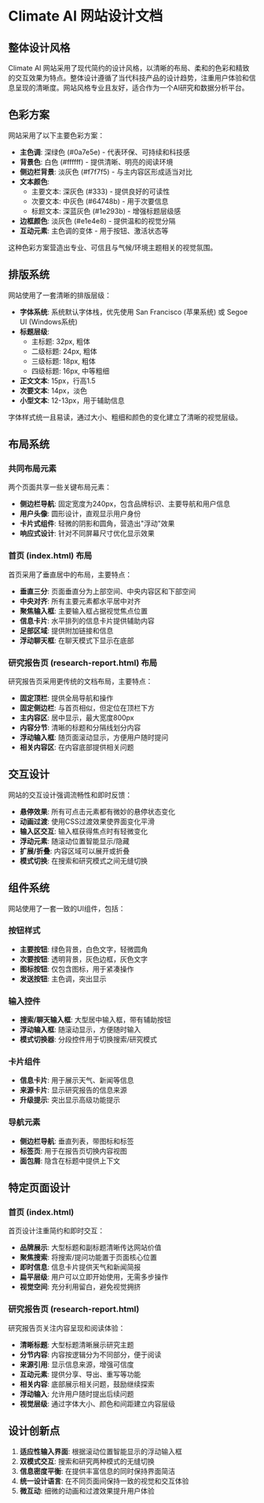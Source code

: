 # Climate AI 网站设计文档

## 整体设计风格

Climate AI 网站采用了现代简约的设计风格，以清晰的布局、柔和的色彩和精致的交互效果为特点。整体设计遵循了当代科技产品的设计趋势，注重用户体验和信息呈现的清晰度。网站风格专业且友好，适合作为一个AI研究和数据分析平台。

## 色彩方案

网站采用了以下主要色彩方案：

- **主色调**: 深绿色 (#0a7e5e) - 代表环保、可持续和科技感
- **背景色**: 白色 (#ffffff) - 提供清晰、明亮的阅读环境
- **侧边栏背景**: 淡灰色 (#f7f7f5) - 与主内容区形成适当对比
- **文本颜色**:
  - 主要文本: 深灰色 (#333) - 提供良好的可读性
  - 次要文本: 中灰色 (#64748b) - 用于次要信息
  - 标题文本: 深蓝灰色 (#1e293b) - 增强标题层级感
- **边框颜色**: 淡灰色 (#e1e4e8) - 提供温和的视觉分隔
- **互动元素**: 主色调的变体 - 用于按钮、激活状态等

这种色彩方案营造出专业、可信且与气候/环境主题相关的视觉氛围。

## 排版系统

网站使用了一套清晰的排版层级：

- **字体系统**: 系统默认字体栈，优先使用 San Francisco (苹果系统) 或 Segoe UI (Windows系统)
- **标题层级**:
  - 主标题: 32px, 粗体
  - 二级标题: 24px, 粗体
  - 三级标题: 18px, 粗体
  - 四级标题: 16px, 中等粗细
- **正文文本**: 15px，行高1.5
- **次要文本**: 14px，淡色
- **小型文本**: 12-13px，用于辅助信息

字体样式统一且易读，通过大小、粗细和颜色的变化建立了清晰的视觉层级。

## 布局系统

### 共同布局元素

两个页面共享一些关键布局元素：

- **侧边栏导航**: 固定宽度为240px，包含品牌标识、主要导航和用户信息
- **用户头像**: 圆形设计，直观显示用户身份
- **卡片式组件**: 轻微的阴影和圆角，营造出"浮动"效果
- **响应式设计**: 针对不同屏幕尺寸优化显示效果

### 首页 (index.html) 布局

首页采用了垂直居中的布局，主要特点：

- **垂直三分**: 页面垂直分为上部空间、中央内容区和下部空间
- **中央对齐**: 所有主要元素都水平居中对齐
- **聚焦输入框**: 主要输入框占据视觉焦点位置
- **信息卡片**: 水平排列的信息卡片提供辅助内容
- **足部区域**: 提供附加链接和信息
- **浮动聊天框**: 在聊天模式下显示在底部

### 研究报告页 (research-report.html) 布局

研究报告页采用更传统的文档布局，主要特点：

- **固定顶栏**: 提供全局导航和操作
- **固定侧边栏**: 与首页相似，但定位在顶栏下方
- **主内容区**: 居中显示，最大宽度800px
- **内容分节**: 清晰的标题和分隔线划分内容
- **浮动输入框**: 随页面滚动显示，方便用户随时提问
- **相关内容区**: 在内容底部提供相关问题

## 交互设计

网站的交互设计强调流畅性和即时反馈：

- **悬停效果**: 所有可点击元素都有微妙的悬停状态变化
- **动画过渡**: 使用CSS过渡效果使界面变化平滑
- **输入区交互**: 输入框获得焦点时有轻微变化
- **浮动元素**: 随滚动位置智能显示/隐藏
- **扩展/折叠**: 内容区域可以展开或折叠
- **模式切换**: 在搜索和研究模式之间无缝切换

## 组件系统

网站使用了一套一致的UI组件，包括：

### 按钮样式

- **主要按钮**: 绿色背景，白色文字，轻微圆角
- **次要按钮**: 透明背景，灰色边框，灰色文字
- **图标按钮**: 仅包含图标，用于紧凑操作
- **发送按钮**: 主色调，突出显示

### 输入控件

- **搜索/聊天输入框**: 大型居中输入框，带有辅助按钮
- **浮动输入框**: 随滚动显示，方便随时输入
- **模式切换器**: 分段控件用于切换搜索/研究模式

### 卡片组件

- **信息卡片**: 用于展示天气、新闻等信息
- **来源卡片**: 显示研究报告的信息来源
- **升级提示**: 突出显示高级功能提示

### 导航元素

- **侧边栏导航**: 垂直列表，带图标和标签
- **标签页**: 用于在报告页切换内容视图
- **面包屑**: 隐含在标题中提供上下文

## 特定页面设计

### 首页 (index.html)

首页设计注重简约和即时交互：

- **品牌展示**: 大型标题和副标题清晰传达网站价值
- **聚焦搜索**: 将搜索/提问功能置于页面核心位置
- **即时信息**: 信息卡片提供天气和新闻简报
- **扁平层级**: 用户可以立即开始使用，无需多步操作
- **视觉空间**: 充分利用留白，避免视觉拥挤

### 研究报告页 (research-report.html)

研究报告页关注内容呈现和阅读体验：

- **清晰标题**: 大型标题清晰展示研究主题
- **分节内容**: 内容按逻辑分为不同部分，便于阅读
- **来源引用**: 显示信息来源，增强可信度
- **互动元素**: 提供分享、导出、重写等功能
- **相关内容**: 底部展示相关问题，鼓励继续探索
- **浮动输入**: 允许用户随时提出后续问题
- **视觉层级**: 通过字体大小、颜色和间距建立内容层级

## 设计创新点

1. **适应性输入界面**: 根据滚动位置智能显示的浮动输入框
2. **双模式交互**: 搜索和研究两种模式的无缝切换
3. **信息密度平衡**: 在提供丰富信息的同时保持界面简洁
4. **统一设计语言**: 在不同页面间保持一致的视觉和交互体验
5. **微互动**: 细微的动画和过渡效果提升用户体验
